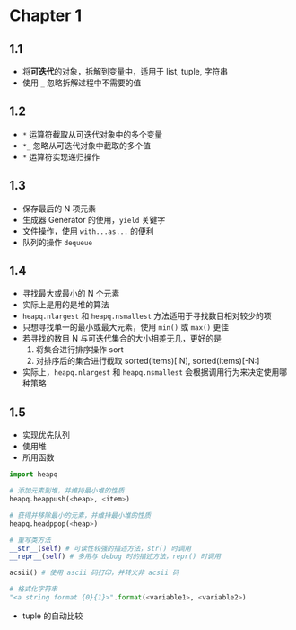 # Chapter 1

## 1.1
- 将**可迭代**的对象，拆解到变量中，适用于 list, tuple, 字符串
- 使用 `_` 忽略拆解过程中不需要的值

## 1.2
- `*` 运算符截取从可迭代对象中的多个变量
- `*_` 忽略从可迭代对象中截取的多个值
- `*` 运算符实现递归操作

## 1.3
- 保存最后的 N 项元素
- 生成器 Generator 的使用，`yield` 关键字
- 文件操作，使用 `with...as...` 的便利
- 队列的操作 `dequeue`

## 1.4
- 寻找最大或最小的 N 个元素
- 实际上是用的是堆的算法
- `heapq.nlargest` 和 `heapq.nsmallest` 方法适用于寻找数目相对较少的项
- 只想寻找单一的最小或最大元素，使用 `min()` 或 `max()` 更佳
- 若寻找的数目 N 与可迭代集合的大小相差无几，更好的是
	1. 将集合进行排序操作 sort
	2. 对排序后的集合进行截取 sorted(items)[:N], sorted(items)[-N:]
- 实际上，`heapq.nlargest` 和 `heapq.nsmallest` 会根据调用行为来决定使用哪种策略

## 1.5
- 实现优先队列
- 使用堆
- 所用函数

```py
import heapq

# 添加元素到堆，并维持最小堆的性质
heapq.heappush(<heap>, <item>)

# 获得并移除最小的元素，并维持最小堆的性质
heapq.headppop(<heap>)

# 重写类方法
__str__(self) # 可读性较强的描述方法，str() 时调用
__repr__(self) # 多用与 debug 时的描述方法，repr() 时调用

acsii() # 使用 ascii 码打印，并转义非 acsii 码

# 格式化字符串
"<a string format {0}{1}>".format(<variable1>, <variable2>)
```

- tuple 的自动比较

